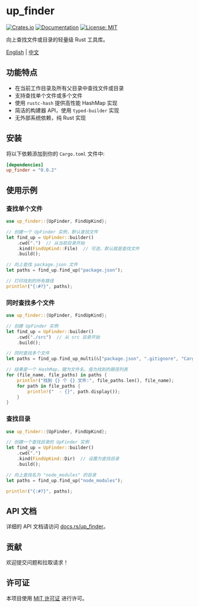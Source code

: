 # up_finder

[![Crates.io](https://img.shields.io/crates/v/up_finder)](https://crates.io/crates/up_finder)
[![Documentation](https://docs.rs/up_finder/badge.svg)](https://docs.rs/up_finder)
[![License: MIT](https://img.shields.io/badge/License-MIT-yellow.svg)](https://opensource.org/licenses/MIT)

向上查找文件或目录的轻量级 Rust 工具库。

[English](README.md) | [中文](README.zh.md)

## 功能特点

- 在当前工作目录及所有父目录中查找文件或目录
- 支持查找单个文件或多个文件
- 使用 `rustc-hash` 提供高性能 HashMap 实现
- 简洁的构建器 API，使用 `typed-builder` 实现
- 无外部系统依赖，纯 Rust 实现

## 安装

将以下依赖添加到你的 `Cargo.toml` 文件中:

```toml
[dependencies]
up_finder = "0.0.2"
```

## 使用示例

### 查找单个文件

```rust
use up_finder::{UpFinder, FindUpKind};

// 创建一个 UpFinder 实例，默认查找文件
let find_up = UpFinder::builder()
    .cwd(".")  // 从当前目录开始
    .kind(FindUpKind::File)  // 可选，默认就是查找文件
    .build();

// 向上查找 package.json 文件
let paths = find_up.find_up("package.json");

// 打印找到的所有路径
println!("{:#?}", paths);
```

### 同时查找多个文件

```rust
use up_finder::{UpFinder, FindUpKind};

// 创建 UpFinder 实例
let find_up = UpFinder::builder()
    .cwd("./src")  // 从 src 目录开始
    .build();

// 同时查找多个文件
let paths = find_up.find_up_multi(&["package.json", ".gitignore", "Cargo.toml"]);

// 结果是一个 HashMap，键为文件名，值为找到的路径列表
for (file_name, file_paths) in paths {
    println!("找到 {} 个 {} 文件:", file_paths.len(), file_name);
    for path in file_paths {
        println!("  - {}", path.display());
    }
}
```

### 查找目录

```rust
use up_finder::{UpFinder, FindUpKind};

// 创建一个查找目录的 UpFinder 实例
let find_up = UpFinder::builder()
    .cwd(".")
    .kind(FindUpKind::Dir)  // 设置为查找目录
    .build();

// 向上查找名为 "node_modules" 的目录
let paths = find_up.find_up("node_modules");

println!("{:#?}", paths);
```

## API 文档

详细的 API 文档请访问 [docs.rs/up_finder](https://docs.rs/up_finder)。

## 贡献

欢迎提交问题和拉取请求！

## 许可证

本项目使用 [MIT 许可证](LICENSE) 进行许可。 